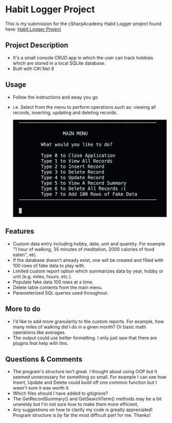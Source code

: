 
# Habit Logger Project

This is my submission for the cSharpAcademy Habit Logger project found here: [Habit Logger Project](https://thecsharpacademy.com/project/12/habit-logger)


## Project Description
  - It's a small console CRUD app in which the user can track hobbies which are stored in a local SQLite database.
  - Built with C#/.Net 8


## Usage
  - Follow the instructions and away you go
  - i.e. Select from the menu to perform operations such as: viewing all records, inserting, updating and deleting records.

    <!-- ![Game Menu](./images/gamemenu.png) -->
    <img src="./images/gamemenu.png" alt="Game Menu" width="500"/>



## Features
   - Custom data entry including hobby, date, unit and quantity. For example "1 hour of walking, 35 minutes of meditation, 2000 calories of food eaten", etc.
   - If the database doesn't already exist, one will be created and filled with 100 rows of fake data to play with.
   - Limited custom report option which summarizes data by year, hobby or unit (e.g. miles, hours, etc.). 
   - Populate fake data 100 rows at a time.
   - Delete table contents from the main menu.
   - Parameterized SQL queries used throughout.


## More to do
  - I'd like to add more granularity to the custom reports. For example, how many miles of walking did I do in a given month? Or basic math operations like averages.
  - The output could use better formatting. I only just saw that there are plugins that help with this. 


## Questions & Comments
  - The program's structure isn't great. I thought about using OOP but it seemed unnecessary for something so small. For example I can see how Insert, Update and Delete could build off one common function but I wasn't sure it was worth it.
  - Which files should I have added to gitignore?
  - The GetRecordSummary() and GetSearchTerm() methods may be a bit unwieldy but I'm not sure how to make them more efficient.
  - Any suggestions on how to clarify my code is greatly appreciated! Program structure is by far the most difficult part for me. Thanks!
